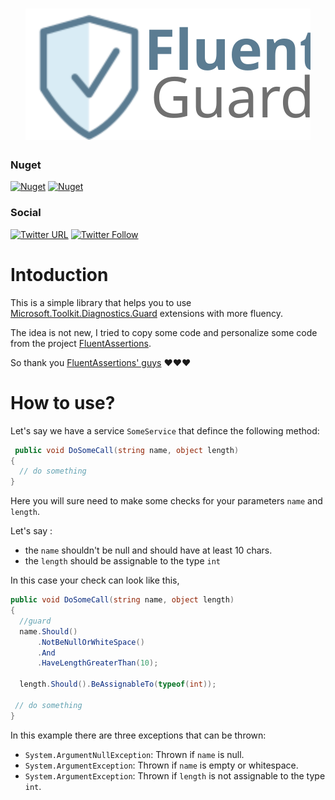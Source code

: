 <h1 align=center>
<img src="https://github.com/mabroukmahdhi/Mahdhi.GuardFluently/blob/main/Assets/logo/logo.svg" >
</h1>

### Nuget
[![Nuget](https://img.shields.io/nuget/v/Mahdhi.GuardFluently.Core)](https://www.nuget.org/packages/Mahdhi.GuardFluently.Core/)
[![Nuget](https://img.shields.io/nuget/dt/Mahdhi.GuardFluently.Core)](https://www.nuget.org/packages/Mahdhi.GuardFluently.Core/)

### Social
[![Twitter URL](https://img.shields.io/twitter/url?style=social&url=https%3A%2F%2Fgithub.com%2Fmabroukmahdhi%2FMahdhi.GuardFluently)](https://img.shields.io/twitter/url?style=social&url=https%3A%2F%2Fgithub.com%2Fmabroukmahdhi%2FMahdhi.GuardFluently)
[![Twitter Follow](https://img.shields.io/twitter/follow/Mabrouk_Mahdhi?style=social)](https://img.shields.io/twitter/follow/Mabrouk_Mahdhi?style=social)
# Intoduction

This is a simple library that helps you to use [Microsoft.Toolkit.Diagnostics.Guard](https://docs.microsoft.com/en-us/dotnet/api/microsoft.toolkit.diagnostics.guard?view=win-comm-toolkit-dotnet-7.0) extensions with more fluency.

The idea is not new, I tried to copy some code and personalize some code from the project [FluentAssertions](https://github.com/fluentassertions/fluentassertions). 

So thank you [FluentAssertions' guys](https://github.com/fluentassertions/fluentassertions/graphs/contributors) ❤️❤️❤️

# How to use?

Let's say we have a service ```SomeService``` that defince the following method: 
```c#
 public void DoSomeCall(string name, object length)
{ 
  // do something
}
```
Here you will sure need to make some checks for your parameters ```name``` and ```length```. 

Let's say :
- the ```name``` shouldn't be null and should have at least 10 chars.
- the ```length``` should be assignable to the type ```int```

In this case your check can look like this,
```c#
public void DoSomeCall(string name, object length)
{
  //guard
  name.Should()
      .NotBeNullOrWhiteSpace()
      .And
      .HaveLengthGreaterThan(10);

  length.Should().BeAssignableTo(typeof(int));

 // do something
}
```
In this example there are three exceptions that can be thrown:
- ```System.ArgumentNullException```: Thrown if ```name``` is null.
- ```System.ArgumentException```: Thrown if ```name``` is empty or whitespace.
- ```System.ArgumentException```: Thrown if ```length``` is not assignable to the type  ```int```.
